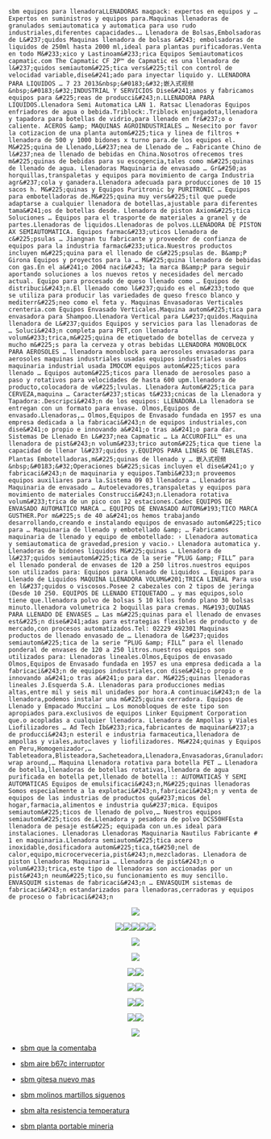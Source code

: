 
```
sbm equipos para llenadoraLLENADORAS maqpack: expertos en equipos y … Expertos en suministros y equipos para.Maquinas llenadoras de granulados semiautomatica y automatica para uso rudo industriales,diferentes capacidades.… Llenadora de Bolsas,Embolsadoras de L&#237;quidos Maquinas llenadora de bolsas &#243; embolsadoras de liquidos de 250ml hasta 2000 ml,ideal para plantas purificadoras.Venta en todo M&#233;xico y Lastinoam&#233;rica Equipos Semiautomaticos capmatic.com The Capmatic CF 2P™ de Capmatic es una llenadora de l&#237;quidos semiautom&#225;tica vers&#225;til con control de velocidad variable,dise&#241;ado para inyectar liquido y. LLENADORA PARA LIQUIDOS … 7 23 2013&nbsp;&#0183;&#32;嵌入式视频&nbsp;&#0183;&#32;INDUSTRIAL Y SERVICIOS Dise&#241;amos y fabricamos equipos para &#225;reas de producci&#243;n.LLENADORA PARA LIQUIDOS.Llenadora Semi Automatica LAN 1. Ratsac Llenadoras Equipos enfriadores de agua o bebida.Triblock:.Triblock enjuagadota,llenadora y tapadora para botellas de vidrio,para llenado en fr&#237;o o caliente. ACEROS &amp; MAQUINAS AGROINDUSTRIALES … Nesecito por favor la cotizacion de una planta autom&#225;tica y linea de filtros + llenadora de 500 y 1000 bidones x turno para.de los equipos el. M&#225;quina de Llenado,L&#237;nea de Llenado de … Fabricante Chino de l&#237;nea de llenado de bebidas en China.Nosotros ofrecemos tres m&#225;quinas de bebidas para su escogencia,tales como m&#225;quinas de llenado de agua. Llenadoras Maquinaria de envasado … Gr&#250;as horquillas,transpaletas y equipos para movimiento de carga Industria agr&#237;cola y ganadera.Llenadora adecuada para producciones de 10 15 sacos h. M&#225;quinas y Equipos Puritronic by PURITRONIC … Equipos para embotelladoras de.M&#225;quina muy vers&#225;til que puede adaptarse a cualquier llenadora de botellas,ajustable para diferentes tama&#241;os de botellas desde. Llenadora de piston Axiom&#225;tica Soluciones … Equipos para el trasporte de materiales a granel y de partes.Llenadoras de liquidos.Llenadoras de polvos.LLENADORA DE PISTON AX SEMIAUTOMATICA. Equipos farmac&#233;uticos Llenadora de c&#225;psulas … Jiangnan tu fabricante y proveedor de confianza de equipos para la industria farmac&#233;utica.Nuestros productos incluyen m&#225;quina para el llenado de c&#225;psulas de. B&amp;P Girona Equipos y proyectos para la … M&#225;quina llenadora de bebidas con gas.En el a&#241;o 2004 naci&#243; la marca B&amp;P para seguir aportando soluciones a los nuevos retos y necesidades del mercado actual. Equipo para procesado de queso llenado como … Equipos de distribuci&#243;n.El llenado como l&#237;quido es el m&#233;todo que se utiliza para producir las variedades de queso fresco blanco y mediterr&#225;neo como el feta y. Maquinas Envasadoras Verticales crenteria.com Equipos Envasado Verticales.Maquina autom&#225;tica para envasadora para Shampoo.Llenadora Vertical para L&#237;quidos.Maquina llenadora de L&#237;quidos Equipos y servicios para las llenadoras de … Soluci&#243;n completa para PET,con llenadora volum&#233;trica,m&#225;quina de etiquetado de botellas de cerveza y mucho m&#225;s para la cerveza y otras bebidas LLENADORA MONOBLOCK PARA AEROSOLES … llenadora monoblock para aerosoles envasadoras para aerosoles maquinas industriales usadas equipos industriales usados maquinaria industrial usada IMOCOM equipos autom&#225;ticos para llenado … Equipos autom&#225;ticos para llenado de aerosoles paso a paso y rotativos para velocidades de hasta 600 upm.llenadora de producto,colocadora de v&#225;lvulas. Llenadora Autom&#225;tica para CERVEZA,maquina … Caracter&#237;sticas t&#233;cnicas de la Llenadora y Tapadora:.Descripci&#243;n de los equipos: LLENADORA.La llenadora se entregan con un formato para envase. Olmos,Equipos de envasado.Llenadoras,… Olmos,Equipos de Envasado fundada en 1957 es una empresa dedicada a la fabricaci&#243;n de equipos industriales,con dise&#241;o propio e innovando a&#241;o tras a&#241;o para dar. Sistemas De Llenado En L&#237;nea Capmatic … La ACCUROFILL™ es una llenadora de pist&#243;n volum&#233;trico autom&#225;tica que tiene la capacidad de llenar l&#237;quidos y.EQUIPOS PARA LINEAS DE TABLETAS. Plantas Embotelladoras,m&#225;quinas de llenado y … 嵌入式视频&nbsp;&#0183;&#32;Operaciones b&#225;sicas incluyen el dise&#241;o y fabricaci&#243;n de maquinaria y equipos.Tambi&#233;n proveemos equipos auxiliares para la.Sistema 09 03 llenadora … Llenadoras Maquinaria de envasado … Autoelevadores,transpaletas y equipos para movimiento de materiales Construcci&#243;n.Llenadora rotativa volum&#233;trica de un pico con 12 estaciones.Cadec EQUIPOS DE ENVASADO AUTOMATICO MARCA … EQUIPOS DE ENVASADO AUTOM&#193;TICO MARCA GUSTHER.Por m&#225;s de 40 a&#241;os hemos trabajando desarrollando,creando e instalando equipos de envasado autom&#225;tico para … Maquinaria de llenado y embotellado &amp; … Fabricamos maquinaria de llenado y equipo de embotellado: › Llenadora automatica y semiautomatica de gravedad,presion y vacio.› Llenadora automatica y. Llenadoras de bidones liquidos M&#225;quinas … Llenadora de l&#237;quidos semiautom&#225;tica de la serie “PLUG &amp; FILL” para el llenado ponderal de envases de 120 a 250 litros.nuestros equipos son utilizados para: Equipos para Llenado de Liquidos … Equipos para Llenado de Liquidos MAQUINA LLENADORA VOLUM&#201;TRICA LINEAL Para uso en l&#237;quidos o viscosos.Posee 2 cabezales con 2 tipos de jeringa (Desde 10 250. EQUIPOS DE LLENADO ETIQUETADO … y mas equipos,solo tiene que.llenadora polvo de bolsas 5 10 kilos fondo plano 30 bolsas minuto.llenadora volumetrica 2 boquillas para cremas. M&#193;QUINAS PARA LLENADO DE ENVASES … Las m&#225;quinas para el llenado de envases est&#225;n dise&#241;adas para estrategias flexibles de producto y de mercado,con procesos automatizados.Tel: 02229 492301 Maquinas productos de llenado envasado de … Llenadora de l&#237;quidos semiautom&#225;tica de la serie “PLUG &amp; FILL” para el llenado ponderal de envases de 120 a 250 litros.nuestros equipos son utilizados para: Llenadoras lineales.Olmos,Equipos de envasado Olmos,Equipos de Envasado fundada en 1957 es una empresa dedicada a la fabricaci&#243;n de equipos industriales,con dise&#241;o propio e innovando a&#241;o tras a&#241;o para dar. M&#225;quinas llenadoras lineales J.Esquerda S.A. Llenadoras para producciones medias altas,entre mil y seis mil unidades por hora.A continuaci&#243;n de la llenadora,podemos instalar una m&#225;quina cerradora. Equipos de Llenado y Empacado Muccini … Los monobloques de este tipo son apropiados para.exclusivos de equipos Linker Equipment Corporation que.o acopladas a cualquier llenadora. Llenadora de Ampollas y Viales Liofilizadores … Ad Tech Ib&#233;rica,fabricantes de maquinar&#237;a de producci&#243;n esteril e industria farmaceutica,llenadora de ampollas y viales,autoclaves y liofilizadores. M&#224;quinas y Equipos en Peru,Homogenizador,… Tableteadora,Blisteadora,Sacheteadora,Llenadora,Envasadoras,Granuladora,Etiquetadora,Homogenisator,Reactor,Estuchadora,Empacadora wrap around,… Maquina Llenadora rotativa para botella PET … Llenadora de botella,llenadoras de botellas rotativas,llenadora de agua purificada en botella pet,llenado de botella :: AUTOMATICAS Y SEMI AUTOMATICAS Equipos de emulsificaci&#243;n,M&#225;quinas llenadoras Somos especialmente a la explotaci&#243;n,fabricaci&#243;n y venta de equipos de las industrias de productos qu&#237;micos del hogar,farmacia,alimentos e industria qu&#237;mica. Equipos semiautom&#225;ticos de llenado de polvo,… Nuestros equipos semiautom&#225;ticos de.Llenadora y pesadora de polvo DCS50HFEsta llenadora de pesaje est&#225; equipada con un.es ideal para instalaciones. Llenadoras Llenadoras Maquinaria Nautilus Fabricante # 1 en maquinaria.Llenadora semiautom&#225;tica acero inoxidable,dosificadora autom&#225;tica,t&#250;nel de calor,equipo,microcerveceria,pist&#243;n,mezcladoras. Llenadora de piston Llenadoras Maquinaria … Llenadora de pist&#243;n o volum&#233;trica,este tipo de llenadoras son accionadas por un pist&#243;n neum&#225;tico,su funcionamiento es muy sencillo. ENVASQUIM sistemas de fabricaci&#243;n … ENVASQUIM sistemas de fabricaci&#243;n estandarizados para llenadoras,cerradoras y equipos de proceso o fabricaci&#243;n 
```

<div align="center">

<a href="https://es-crusher.shibang-china.com/github&k=sbm+equipos+para+llenadora"><img src="https://static.shibang-china.com/es/crusher/logo.jpg"></a>

<a href="https://es-crusher.shibang-china.com/github&k=sbm+equipos+para+llenadora"><img src="https://static.shibang-china.com/es/crusher/index.jpg"></a><a href="https://es-crusher.shibang-china.com/material.htmlgithub&k=sbm+equipos+para+llenadora"><img src="https://static.shibang-china.com/es/crusher/material.jpg"></a><a href="https://es-crusher.shibang-china.com/application.htmlgithub&k=sbm+equipos+para+llenadora"><img src="https://static.shibang-china.com/es/crusher/application.jpg"></a><a href="https://es-crusher.shibang-china.com/aboutus.htmlgithub&k=sbm+equipos+para+llenadora"><img src="https://static.shibang-china.com/es/crusher/aboutus.jpg"></a><a href="https://es-crusher.shibang-china.com/contact.htmlgithub&k=sbm+equipos+para+llenadora"><img src="https://static.shibang-china.com/es/crusher/contact.jpg"></a>

<a href="https://es-crusher.shibang-china.com/github&k=sbm+equipos+para+llenadora"><img src="https://static.shibang-china.com/es/crusher/banner.jpg"></a>

<a href="https://swt.shibang-china.com/github&k=sbm+equipos+para+llenadora"><img src="https://static.shibang-china.com/es/crusher/text.jpg"></a>

<a href="https://swt.shibang-china.com/github&k=sbm+equipos+para+llenadora"><img src="https://static.shibang-china.com/es/crusher/chat.jpg"></a><a href="https://es-crusher.shibang-china.com/contact.htmlgithub&k=sbm+equipos+para+llenadora"><img src="https://static.shibang-china.com/es/crusher/message.jpg"></a>

<a href="https://es-crusher.shibang-china.com/products/pe.htmlgithub&k=sbm+equipos+para+llenadora"><img src="https://static.shibang-china.com/es/crusher/pe.jpg"></a><a href="https://es-crusher.shibang-china.com/products/pf.htmlgithub&k=sbm+equipos+para+llenadora"><img src="https://static.shibang-china.com/es/crusher/pf.jpg"></a>

<a href="https://es-crusher.shibang-china.com/products/hpt.htmlgithub&k=sbm+equipos+para+llenadora"><img src="https://static.shibang-china.com/es/crusher/hpt.jpg"></a><a href="https://es-crusher.shibang-china.com/products/vsi.htmlgithub&k=sbm+equipos+para+llenadora"><img src="https://static.shibang-china.com/es/crusher/vsi.jpg"></a>

<a href="https://es-crusher.shibang-china.com/products/klv.htmlgithub&k=sbm+equipos+para+llenadora"><img src="https://static.shibang-china.com/es/crusher/klv.jpg"></a><a href="https://es-crusher.shibang-china.com/products/portable.htmlgithub&k=sbm+equipos+para+llenadora"><img src="https://static.shibang-china.com/es/crusher/portable.jpg"></a>

<a href="https://swt.shibang-china.com/github&k=sbm+equipos+para+llenadora"><img src="https://static.shibang-china.com/es/crusher/case.jpg"></a>

</div>


* [sbm que la comentaba](sbm%20que%20la%20comentaba.md)

* [sbm aire b67c interruptor](sbm%20aire%20b67c%20interruptor.md)

* [sbm gitesa nuevo mas](sbm%20gitesa%20nuevo%20mas.md)

* [sbm molinos martillos siguenos](sbm%20molinos%20martillos%20siguenos.md)

* [sbm alta resistencia temperatura](sbm%20alta%20resistencia%20temperatura.md)

* [sbm planta portable mineria](sbm%20planta%20portable%20mineria.md)